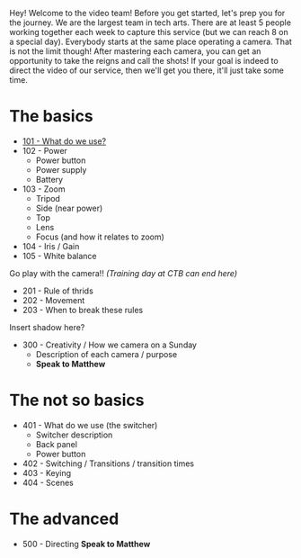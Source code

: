 <!-- TITLE: Video Training -->
<!-- SUBTITLE: This journey of 5 levels begins with a single read -->

Hey! Welcome to the video team! Before you get started, let's prep you for the journey. We are the largest team in tech arts. There are at least 5 people working together each week to capture this service (but we can reach 8 on a special day). Everybody starts at the same place operating a camera. That is not the limit though! After mastering each camera, you can get an opportunity to take the reigns and call the shots! If your goal is indeed to direct the video of our service, then we'll get you there, it'll just take some time.
# The basics
* [101 - What do we use?](/video/training-pages/101)
* 102 - Power
	* Power button
	* Power supply
	* Battery
* 103 - Zoom
	* Tripod
	* Side (near power)
	* Top
	* Lens 
	* Focus (and how it relates to zoom)
* 104 - Iris / Gain
* 105 - White balance

Go play with the camera!! *(Training day at CTB can end here)*

* 201 - Rule of thrids
* 202 - Movement
* 203 - When to break these rules

Insert shadow here?

* 300 - Creativity / How we camera on a Sunday
	* Description of each camera / purpose
	* **Speak to Matthew**
# The not so basics
* 401 - What do we use (the switcher)
	* Switcher description
	* Back panel
	* Power button
* 402 - Switching / Transitions / transition times
* 403 - Keying
* 404 - Scenes
# The advanced
* 500 - Directing
**Speak to Matthew**